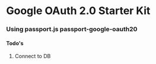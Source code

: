 # Google OAuth 2.0 Starter Kit
### Using passport.js passport-google-oauth20

#### Todo's
1. Connect to DB